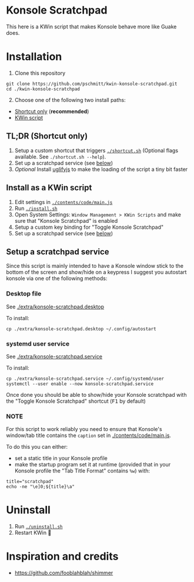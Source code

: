 # Konsole Scratchpad

This here is a KWin script that makes Konsole behave more like Guake does.

# Installation

1. Clone this repository
```shell
git clone https://github.com/pschmitt/kwin-konsole-scratchpad.git
cd ./kwin-konsole-scratchpad
```
2. Choose one of the following two install paths:
  - [Shortcut only](#tldr-shortcut-only) (**recommended**)
  - [KWin script](#install-as-a-kwin-script)

## TL;DR (Shortcut only)

1. Setup a custom shortcut that triggers [`./shortcut.sh`](./shortcut.sh) 
(Optional flags available. See `./shortcut.sh --help`).
2. Set up a scratchpad service (see [below](#setup-a-scratchpad-service))
3. *Optional* Install [uglifyjs](https://github.com/mishoo/UglifyJS) to make the
loading of the script a tiny bit faster

## Install as a KWin script

1. Edit settings in [`./contents/code/main.js`](./contents/code/main.js)
2. Run [`./install.sh`](./install.sh)
3. Open System Settings: `Window Management > KWin Scripts` and make sure 
that "Konsole Scratchpad" is enabled
4. Setup a custom key binding for "Toggle Konsole Scratchpad"
5. Set up a scratchpad service (see [below](#setup-a-scratchpad-service))

## Setup a scratchpad service

Since this script is mainly intended to have a Konsole window stick to the
bottom of the screen and show/hide on a keypress I suggest you autostart 
konsole via one of the following methods:

### Desktop file

See [./extra/konsole-scratchpad.desktop](./extra/konsole-scratchpad.desktop)

To install:

```shell
cp ./extra/konsole-scratchpad.desktop ~/.config/autostart
```

### systemd user service

See [./extra/konsole-scratchpad.service](./extra/konsole-scratchpad.service)

To install:

```shell
cp ./extra/konsole-scratchpad.service ~/.config/systemd/user
systemctl --user enable --now konsole-scratchpad.service
```

Once done you should be able to show/hide your Konsole scratchpad with the 
"Toggle Konsole Scratchpad" shortcut (<kbd>F1</kbd> by default)

### NOTE

For this script to work reliably you need to ensure that Konsole's window/tab 
title contains the `caption` set in 
[./contents/code/main.js](./contents/code/main.js).

To do this you can either:
- set a static title in your Konsole profile 
- make the startup program set it at runtime (provided that in your Konsole 
profile the "Tab Title Format" contains `%w`) with:

```shell
title="scratchpad"
echo -ne "\e]0;${title}\a"
```

# Uninstall

1. Run [`./uninstall.sh`](./uninstall.sh)
2. Restart KWin 🤷

# Inspiration and credits

- https://github.com/fooblahblah/shimmer
